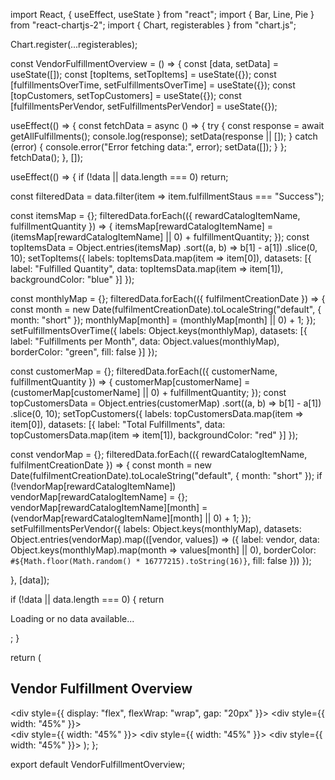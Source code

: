 import React, { useEffect, useState } from "react"; import { Bar, Line, Pie } from "react-chartjs-2"; import { Chart, registerables } from "chart.js";

Chart.register(...registerables);

const VendorFulfillmentOverview = () => { const [data, setData] = useState([]); const [topItems, setTopItems] = useState({}); const [fulfillmentsOverTime, setFulfillmentsOverTime] = useState({}); const [topCustomers, setTopCustomers] = useState({}); const [fulfillmentsPerVendor, setFulfillmentsPerVendor] = useState({});

useEffect(() => { const fetchData = async () => { try { const response = await getAllFulfillments(); console.log(response); setData(response || []); } catch (error) { console.error("Error fetching data:", error); setData([]); } }; fetchData(); }, []);

useEffect(() => { if (!data || data.length === 0) return;

const filteredData = data.filter(item => item.fulfillmentStaus === "Success");

const itemsMap = {};
filteredData.forEach(({ rewardCatalogItemName, fulfillmentQuantity }) => {
  itemsMap[rewardCatalogItemName] = (itemsMap[rewardCatalogItemName] || 0) + fulfillmentQuantity;
});
const topItemsData = Object.entries(itemsMap)
  .sort((a, b) => b[1] - a[1])
  .slice(0, 10);
setTopItems({
  labels: topItemsData.map(item => item[0]),
  datasets: [{ label: "Fulfilled Quantity", data: topItemsData.map(item => item[1]), backgroundColor: "blue" }]
});

const monthlyMap = {};
filteredData.forEach(({ fulfilmentCreationDate }) => {
  const month = new Date(fulfilmentCreationDate).toLocaleString("default", { month: "short" });
  monthlyMap[month] = (monthlyMap[month] || 0) + 1;
});
setFulfillmentsOverTime({
  labels: Object.keys(monthlyMap),
  datasets: [{ label: "Fulfillments per Month", data: Object.values(monthlyMap), borderColor: "green", fill: false }]
});

const customerMap = {};
filteredData.forEach(({ customerName, fulfillmentQuantity }) => {
  customerMap[customerName] = (customerMap[customerName] || 0) + fulfillmentQuantity;
});
const topCustomersData = Object.entries(customerMap)
  .sort((a, b) => b[1] - a[1])
  .slice(0, 10);
setTopCustomers({
  labels: topCustomersData.map(item => item[0]),
  datasets: [{ label: "Total Fulfillments", data: topCustomersData.map(item => item[1]), backgroundColor: "red" }]
});

const vendorMap = {};
filteredData.forEach(({ rewardCatalogItemName, fulfilmentCreationDate }) => {
  const month = new Date(fulfilmentCreationDate).toLocaleString("default", { month: "short" });
  if (!vendorMap[rewardCatalogItemName]) vendorMap[rewardCatalogItemName] = {};
  vendorMap[rewardCatalogItemName][month] = (vendorMap[rewardCatalogItemName][month] || 0) + 1;
});
setFulfillmentsPerVendor({
  labels: Object.keys(monthlyMap),
  datasets: Object.entries(vendorMap).map(([vendor, values]) => ({
    label: vendor,
    data: Object.keys(monthlyMap).map(month => values[month] || 0),
    borderColor: `#${Math.floor(Math.random() * 16777215).toString(16)}`,
    fill: false
  }))
});

}, [data]);

if (!data || data.length === 0) { return <p>Loading or no data available...</p>; }

return ( <div> <h2>Vendor Fulfillment Overview</h2> <div style={{ display: "flex", flexWrap: "wrap", gap: "20px" }}> <div style={{ width: "45%" }}><Bar data={topItems} /></div> <div style={{ width: "45%" }}><Line data={fulfillmentsOverTime} /></div> <div style={{ width: "45%" }}><Pie data={topCustomers} /></div> <div style={{ width: "45%" }}><Line data={fulfillmentsPerVendor} /></div> </div> </div> ); };

export default VendorFulfillmentOverview;

